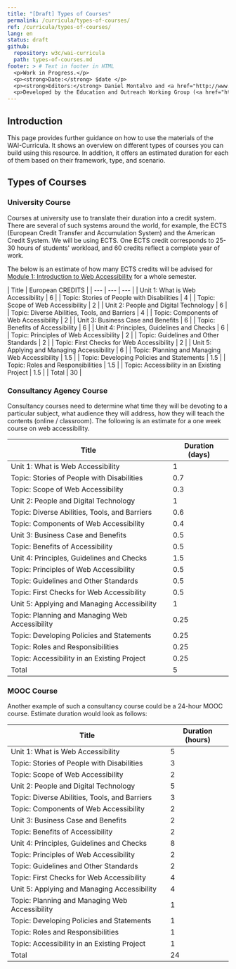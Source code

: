 ```yaml
---
title: "[Draft] Types of Courses"
permalink: /curricula/types-of-courses/
ref: /curricula/types-of-courses/
lang: en
status: draft
github:
  repository: w3c/wai-curricula
  path: types-of-courses.md
footer: > # Text in footer in HTML
  <p>Work in Progress.</p>
  <p><strong>Date:</strong> $date </p>
  <p><strong>Editors:</strong> Daniel Montalvo and <a href="http://www.w3.org/People/shadi/">Shadi Abou-Zahra</a>. Contributors: <a href="https://www.w3.org/WAI/EO/EOWG-members">EOWG Participants</a></p>
  <p>Developed by the Education and Outreach Working Group (<a href="http://www.w3.org/WAI/EO/">EOWG</a>). Developed as part of the <a href="https://www.w3.org/WAI/about/projects/wai-guide/">WAI-Guide Project</a> funded by the European Commission (EC) under the Horizon 2020 program (Grant Agreement 822245).</p>
---
```


## Introduction

This page provides further guidance on how to use the materials of the WAI-Curricula. It shows an overview on different types of courses you can build using this resource. In addition, it offers an estimated duration for each of them based on their framework, type, and scenario.

## Types of Courses

### University Course

Courses at university use to translate their duration into a credit system. There are several of such systems around the world, for example, the ECTS (European Credit Transfer and Accumulation System) and the American Credit System. We will be using ECTS. One ECTS credit corresponds to 25-30 hours of students' workload, and 60 credits reflect a complete year of work. 

The below is an estimate of how many ECTS credits will be advised for [Module 1: Introduction to Web Accessibility](/curricula/introduction-to-web-accessibility/) for a whole semester.

| Title | European CREDITS |
| --- | --- | --- |
| Unit 1: What is Web Accessibility | 6 |
| Topic: Stories of People with Disabilities | 4 |
| Topic: Scope of Web Accessibility | 2 |
| Unit 2: People and Digital Technology | 6 |
| Topic: Diverse Abilities, Tools, and Barriers | 4 |
| Topic: Components of Web Accessibility | 2 |
| Unit 3: Business Case and Benefits | 6 |
| Topic: Benefits of Accessibility | 6 |
| Unit 4: Principles, Guidelines and Checks | 6 |
| Topic: Principles of Web Accessibility | 2 |
| Topic: Guidelines and Other Standards | 2 |
| Topic: First Checks for Web Accessibility | 2 |
| Unit 5: Applying and Managing Accessibility | 6 |
| Topic: Planning and Managing Web Accessibility | 1.5 |
| Topic: Developing Policies and Statements | 1.5 |
| Topic: Roles and Responsibilities | 1.5 |
| Topic: Accessibility in an Existing Project | 1.5 |
| Total | 30 |
 
 
### Consultancy Agency Course

Consultancy courses need to determine what time they will be devoting to a particular subject, what audience they will address, how they will teach the contents (online / classroom). The following is an estimate for a one week course on web accessibility.

| Title | Duration (days) |
| --- | --- |
| Unit 1: What is Web Accessibility | 1 |
| Topic: Stories of People with Disabilities | 0.7 |
| Topic: Scope of Web Accessibility | 0.3 |
| Unit 2: People and Digital Technology | 1 |
| Topic: Diverse Abilities, Tools, and Barriers | 0.6 |
| Topic: Components of Web Accessibility | 0.4 |
| Unit 3: Business Case and Benefits | 0.5 |
| Topic: Benefits of Accessibility | 0.5 |
| Unit 4: Principles, Guidelines and Checks | 1.5 |
| Topic: Principles of Web Accessibility | 0.5 |
| Topic: Guidelines and Other Standards | 0.5 |
| Topic: First Checks for Web Accessibility | 0.5 |
| Unit 5: Applying and Managing Accessibility | 1 |
| Topic: Planning and Managing Web Accessibility | 0.25 |
| Topic: Developing Policies and Statements | 0.25 |
| Topic: Roles and Responsibilities | 0.25 |
| Topic: Accessibility in an Existing Project | 0.25 |
| Total | 5 |
 
### MOOC Course

Another example of such a consultancy course could be a 24-hour MOOC course. Estimate duration would look as follows:

| Title | Duration (hours) |
| --- | --- |
| Unit 1: What is Web Accessibility | 5 |
| Topic: Stories of People with Disabilities | 3 |
| Topic: Scope of Web Accessibility | 2 |
| Unit 2: People and Digital Technology | 5 |
| Topic: Diverse Abilities, Tools, and Barriers | 3 |
| Topic: Components of Web Accessibility | 2 |
| Unit 3: Business Case and Benefits | 2 |
| Topic: Benefits of Accessibility | 2 |
| Unit 4: Principles, Guidelines and Checks | 8 |
| Topic: Principles of Web Accessibility | 2 |
| Topic: Guidelines and Other Standards | 2 |
| Topic: First Checks for Web Accessibility | 4 |
| Unit 5: Applying and Managing Accessibility | 4 |
| Topic: Planning and Managing Web Accessibility | 1 |
| Topic: Developing Policies and Statements | 1 |
| Topic: Roles and Responsibilities | 1 |
| Topic: Accessibility in an Existing Project | 1 |
| Total | 24 |
 